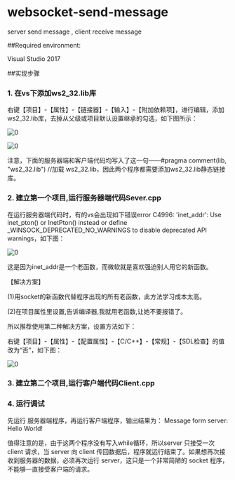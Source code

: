 # websocket-send-message
server send message , client receive message


##Required environment:

Visual Studio 2017

##实现步骤

### 1. 在vs下添加ws2_32.lib库

右键【项目】-【属性】-【链接器】-【输入】-【附加依赖项】，进行编辑，添加 ws2_32.lib库，去掉从父级或项目默认设置继承的勾选，如下图所示：

![0](https://user-images.githubusercontent.com/51230137/198981434-98d6e642-dc42-4c7f-8faf-7dfcca837b92.png)

![0](https://user-images.githubusercontent.com/51230137/198981601-f69445e5-d0b3-47b1-9379-d56660629671.png)

注意，下面的服务器端和客户端代码均写入了这一句——#pragma comment(lib, "ws2_32.lib") //加载 ws2_32.lib，因此两个程序都需要添加ws2_32.lib静态链接库。

### 2. 建立第一个项目,运行服务器端代码Sever.cpp 

在运行服务器端代码时，有的vs会出现如下错误error C4996: 'inet_addr': Use inet_pton() or InetPton() instead or define _WINSOCK_DEPRECATED_NO_WARNINGS to disable deprecated API warnings，如下图：

![0](https://user-images.githubusercontent.com/51230137/198982339-4d8df3a9-d62a-40a0-a401-8598e032f449.png)

这是因为inet_addr是一个老函数，而微软就是喜欢强迫别人用它的新函数。

【解决方案】

(1)用socket的新函数代替程序出现的所有老函数，此方法学习成本太高。

(2)在项目属性里设置,告诉编译器,我就用老函数,让她不要报错了。

所以推荐使用第二种解决方案，设置方法如下：

右键【项目】-【属性】-【配置属性】-【C/C++】-【常规】-【SDL检查】的值改为“否”，如下图：

![0](https://user-images.githubusercontent.com/51230137/198981954-0b9c810f-7894-4e7a-b164-824b725ae627.png)

### 3. 建立第二个项目,运行客户端代码Client.cpp

### 4. 运行调试
先运行 服务器端程序，再运行客户端程序，输出结果为：
Message form server: Hello World!

值得注意的是，由于这两个程序没有写入while循环，所以server 只接受一次 client 请求，当 server 向 client 传回数据后，程序就运行结束了。如果想再次接收到服务器的数据，必须再次运行 server，这只是一个非常简陋的 socket 程序，不能够一直接受客户端的请求。
